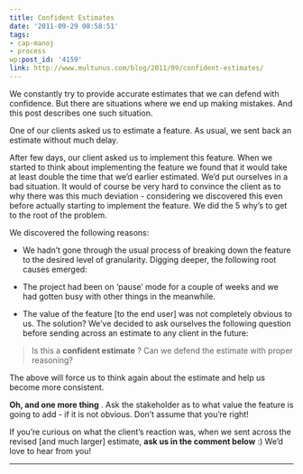 ```yaml
---
title: Confident Estimates
date: '2011-09-29 08:58:51'
tags:
- cap-manoj
- process
wp:post_id: '4159'
link: http://www.multunus.com/blog/2011/09/confident-estimates/
---
```


We constantly try to provide accurate estimates that we can defend with confidence. But there are situations where we end up making mistakes. And this post describes one such situation.

<!-- more -->

One of our clients asked us to estimate a feature. As usual, we sent back an estimate without much delay.

After few days, our client asked us to implement this feature. When we started to think about implementing the feature we found that it would take at least double the time that we’d earlier estimated. We’d put ourselves in a bad situation. It would of course be very hard to convince the client as to why there was this much deviation - considering we discovered this even before actually starting to implement the feature. We did the 5 why’s to get to the root of the problem.

We discovered the following reasons:

* We hadn’t gone through the usual process of breaking down the feature to the desired level of granularity. Digging deeper, the following root causes emerged:

* The project had been on ‘pause’ mode for a couple of weeks and we had gotten busy with other things in the meanwhile.

	
* The value of the feature [to the end user] was not completely obvious to us.
The solution? We’ve decided to ask ourselves the following question before sending across an estimate to any client in the future:

>Is this a 
**confident estimate**
? Can we defend the estimate with proper reasoning?

The above will force us to think again about the estimate and help us become more consistent.


**Oh, and one more thing**
. Ask the stakeholder as to what value the feature is going to add - if it is not obvious. Don’t assume that you’re right!

If you’re curious on what the client’s reaction was, when we sent across the revised [and much larger] estimate, 
**ask us in the comment below**
 :) We’d love to hear from you!


****
